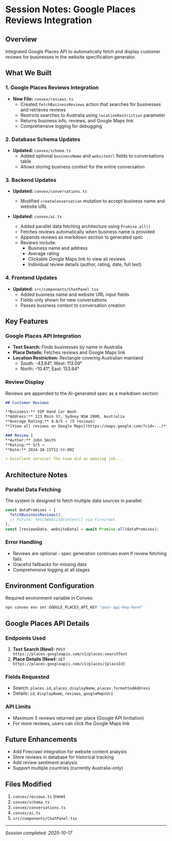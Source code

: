 # Session Notes: Google Places Reviews Integration

## Overview
Integrated Google Places API to automatically fetch and display customer reviews for businesses in the website specification generator.

## What We Built

### 1. Google Places Reviews Integration
- **New File:** `convex/reviews.ts`
  - Created `fetchBusinessReviews` action that searches for businesses and retrieves reviews
  - Restricts searches to Australia using `locationRestriction` parameter
  - Returns business info, reviews, and Google Maps link
  - Comprehensive logging for debugging

### 2. Database Schema Updates
- **Updated:** `convex/schema.ts`
  - Added optional `businessName` and `websiteUrl` fields to conversations table
  - Allows storing business context for the entire conversation

### 3. Backend Updates
- **Updated:** `convex/conversations.ts`
  - Modified `createConversation` mutation to accept business name and website URL

- **Updated:** `convex/ai.ts`
  - Added parallel data fetching architecture using `Promise.all()`
  - Fetches reviews automatically when business name is provided
  - Appends reviews as markdown section to generated spec
  - Reviews include:
    - Business name and address
    - Average rating
    - Clickable Google Maps link to view all reviews
    - Individual review details (author, rating, date, full text)

### 4. Frontend Updates
- **Updated:** `src/components/ChatPanel.tsx`
  - Added business name and website URL input fields
  - Fields only shown for new conversations
  - Passes business context to conversation creation

## Key Features

### Google Places API Integration
- **Text Search:** Finds businesses by name in Australia
- **Place Details:** Fetches reviews and Google Maps link
- **Location Restriction:** Rectangle covering Australian mainland
  - South: -43.64°, West: 113.09°
  - North: -10.41°, East: 153.64°

### Review Display
Reviews are appended to the AI-generated spec as a markdown section:
```markdown
## Customer Reviews

**Business:** VIP Hand Car Wash
**Address:** 123 Main St, Sydney NSW 2000, Australia
**Average Rating:** 4.8/5 ⭐ (5 reviews)
**[View all reviews on Google Maps](https://maps.google.com/?cid=...)**

### Review 1
**Author:** John Smith
**Rating:** 5/5 ⭐
**Date:** 2024-10-15T12:00:00Z

> Excellent service! The team did an amazing job...
```

## Architecture Notes

### Parallel Data Fetching
The system is designed to fetch multiple data sources in parallel:
```typescript
const dataPromises = [
  fetchBusinessReviews(),
  // Future: fetchWebsiteContent() via Firecrawl
];
const [reviewsData, websiteData] = await Promise.all(dataPromises);
```

### Error Handling
- Reviews are optional - spec generation continues even if review fetching fails
- Graceful fallbacks for missing data
- Comprehensive logging at all stages

## Environment Configuration

Required environment variable in Convex:
```bash
npx convex env set GOOGLE_PLACES_API_KEY "your-api-key-here"
```

## Google Places API Details

### Endpoints Used
1. **Text Search (New):** `POST https://places.googleapis.com/v1/places:searchText`
2. **Place Details (New):** `GET https://places.googleapis.com/v1/places/{placeId}`

### Fields Requested
- Search: `places.id`, `places.displayName`, `places.formattedAddress`
- Details: `id`, `displayName`, `reviews`, `googleMapsUri`

### API Limits
- Maximum 5 reviews returned per place (Google API limitation)
- For more reviews, users can click the Google Maps link

## Future Enhancements
- Add Firecrawl integration for website content analysis
- Store reviews in database for historical tracking
- Add review sentiment analysis
- Support multiple countries (currently Australia-only)

## Files Modified
1. `convex/reviews.ts` (new)
2. `convex/schema.ts`
3. `convex/conversations.ts`
4. `convex/ai.ts`
5. `src/components/ChatPanel.tsx`

---
*Session completed: 2025-10-17*
